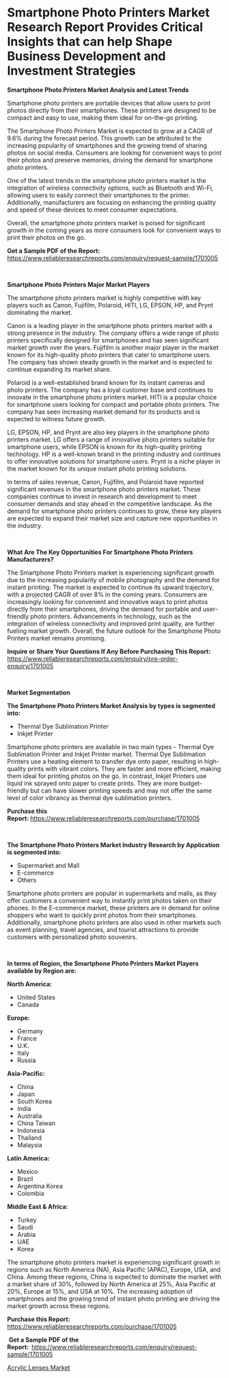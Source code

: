 <p><h1>Smartphone Photo Printers Market Research Report Provides Critical Insights that can help Shape Business Development and Investment Strategies</h1></p><p><strong>Smartphone Photo Printers Market Analysis and Latest Trends</strong></p>
<p><p>Smartphone photo printers are portable devices that allow users to print photos directly from their smartphones. These printers are designed to be compact and easy to use, making them ideal for on-the-go printing.</p><p>The Smartphone Photo Printers Market is expected to grow at a CAGR of 9.6% during the forecast period. This growth can be attributed to the increasing popularity of smartphones and the growing trend of sharing photos on social media. Consumers are looking for convenient ways to print their photos and preserve memories, driving the demand for smartphone photo printers.</p><p>One of the latest trends in the smartphone photo printers market is the integration of wireless connectivity options, such as Bluetooth and Wi-Fi, allowing users to easily connect their smartphones to the printer. Additionally, manufacturers are focusing on enhancing the printing quality and speed of these devices to meet consumer expectations.</p><p>Overall, the smartphone photo printers market is poised for significant growth in the coming years as more consumers look for convenient ways to print their photos on the go.</p></p>
<p><strong>Get a Sample PDF of the Report:&nbsp;</strong> <a href="https://www.reliableresearchreports.com/enquiry/request-sample/1701005">https://www.reliableresearchreports.com/enquiry/request-sample/1701005</a></p>
<p>&nbsp;</p>
<p><strong>Smartphone Photo Printers Major Market Players</strong></p>
<p><p>The smartphone photo printers market is highly competitive with key players such as Canon, Fujifilm, Polaroid, HITI, LG, EPSON, HP, and Prynt dominating the market. </p><p>Canon is a leading player in the smartphone photo printers market with a strong presence in the industry. The company offers a wide range of photo printers specifically designed for smartphones and has seen significant market growth over the years. Fujifilm is another major player in the market known for its high-quality photo printers that cater to smartphone users. The company has shown steady growth in the market and is expected to continue expanding its market share.</p><p>Polaroid is a well-established brand known for its instant cameras and photo printers. The company has a loyal customer base and continues to innovate in the smartphone photo printers market. HITI is a popular choice for smartphone users looking for compact and portable photo printers. The company has seen increasing market demand for its products and is expected to witness future growth.</p><p>LG, EPSON, HP, and Prynt are also key players in the smartphone photo printers market. LG offers a range of innovative photo printers suitable for smartphone users, while EPSON is known for its high-quality printing technology. HP is a well-known brand in the printing industry and continues to offer innovative solutions for smartphone users. Prynt is a niche player in the market known for its unique instant photo printing solutions.</p><p>In terms of sales revenue, Canon, Fujifilm, and Polaroid have reported significant revenues in the smartphone photo printers market. These companies continue to invest in research and development to meet consumer demands and stay ahead in the competitive landscape. As the demand for smartphone photo printers continues to grow, these key players are expected to expand their market size and capture new opportunities in the industry.</p></p>
<p>&nbsp;</p>
<p><strong>What Are The Key Opportunities For Smartphone Photo Printers Manufacturers?</strong></p>
<p><p>The Smartphone Photo Printers market is experiencing significant growth due to the increasing popularity of mobile photography and the demand for instant printing. The market is expected to continue its upward trajectory, with a projected CAGR of over 8% in the coming years. Consumers are increasingly looking for convenient and innovative ways to print photos directly from their smartphones, driving the demand for portable and user-friendly photo printers. Advancements in technology, such as the integration of wireless connectivity and improved print quality, are further fueling market growth. Overall, the future outlook for the Smartphone Photo Printers market remains promising.</p></p>
<p><strong>Inquire or Share Your Questions If Any Before Purchasing This Report:</strong> <a href="https://www.reliableresearchreports.com/enquiry/pre-order-enquiry/1701005">https://www.reliableresearchreports.com/enquiry/pre-order-enquiry/1701005</a></p>
<p>&nbsp;</p>
<p><strong>Market Segmentation</strong></p>
<p><strong>The Smartphone Photo Printers Market Analysis by types is segmented into:</strong></p>
<p><ul><li>Thermal Dye Sublimation Printer</li><li>Inkjet Printer</li></ul></p>
<p><p>Smartphone photo printers are available in two main types - Thermal Dye Sublimation Printer and Inkjet Printer market. Thermal Dye Sublimation Printers use a heating element to transfer dye onto paper, resulting in high-quality prints with vibrant colors. They are faster and more efficient, making them ideal for printing photos on the go. In contrast, Inkjet Printers use liquid ink sprayed onto paper to create prints. They are more budget-friendly but can have slower printing speeds and may not offer the same level of color vibrancy as thermal dye sublimation printers.</p></p>
<p><strong>Purchase this Report:&nbsp;</strong><a href="https://www.reliableresearchreports.com/purchase/1701005">https://www.reliableresearchreports.com/purchase/1701005</a></p>
<p>&nbsp;</p>
<p><strong>The Smartphone Photo Printers Market Industry Research by Application is segmented into:</strong></p>
<p><ul><li>Supermarket and Mall</li><li>E-commerce</li><li>Others</li></ul></p>
<p><p>Smartphone photo printers are popular in supermarkets and malls, as they offer customers a convenient way to instantly print photos taken on their phones. In the E-commerce market, these printers are in demand for online shoppers who want to quickly print photos from their smartphones. Additionally, smartphone photo printers are also used in other markets such as event planning, travel agencies, and tourist attractions to provide customers with personalized photo souvenirs.</p></p>
<p>&nbsp;</p>
<p><strong>In terms of Region, the Smartphone Photo Printers Market Players available by Region are:</strong></p>
<p>
    <p> <strong> North America: </strong>
        <ul>
            <li>United States</li>
            <li>Canada</li>
        </ul>
        </p> 
    <p> <strong> Europe: </strong>
        <ul>
            <li>Germany</li>
            <li>France</li>
            <li>U.K.</li>
            <li>Italy</li>
            <li>Russia</li>
        </ul>
        </p> 
    <p> <strong> Asia-Pacific: </strong>
        <ul>
            <li>China</li>
            <li>Japan</li>
            <li>South Korea</li>
            <li>India</li>
            <li>Australia</li>
            <li>China Taiwan</li>
            <li>Indonesia</li>
            <li>Thailand</li>
            <li>Malaysia</li>
        </ul>
        </p> 
    <p> <strong> Latin America: </strong>
        <ul>
            <li>Mexico</li>
            <li>Brazil</li>
            <li>Argentina Korea</li>
            <li>Colombia</li>
        </ul>
        </p> 
    <p> <strong> Middle East & Africa: </strong>
        <ul>
            <li>Turkey</li>
            <li>Saudi</li>
            <li>Arabia</li>
            <li>UAE</li>
            <li>Korea</li>
        </ul>
    </p>
    </p>
<p><p>The smartphone photo printers market is experiencing significant growth in regions such as North America (NA), Asia Pacific (APAC), Europe, USA, and China. Among these regions, China is expected to dominate the market with a market share of 30%, followed by North America at 25%, Asia Pacific at 20%, Europe at 15%, and USA at 10%. The increasing adoption of smartphones and the growing trend of instant photo printing are driving the market growth across these regions.</p></p>
<p><strong>Purchase this Report: </strong><a href="https://www.reliableresearchreports.com/purchase/1701005">https://www.reliableresearchreports.com/purchase/1701005</a></p>
<p>&nbsp;<strong>Get a Sample PDF of the Report:&nbsp;&nbsp;</strong><a href="https://www.reliableresearchreports.com/enquiry/request-sample/1701005">https://www.reliableresearchreports.com/enquiry/request-sample/1701005</a></p>
<p><strong></strong></p>
<p><p><a href="https://skillful-vermicelli-b89.notion.site/Acrylic-Lenses-Market-Analysis-and-Market-Size-Global-Industry-Overview-Market-Segmentation-and-Fo-9efc94124b5e4d4aae4beb5b4f09904a">Acrylic Lenses Market</a></p></p>